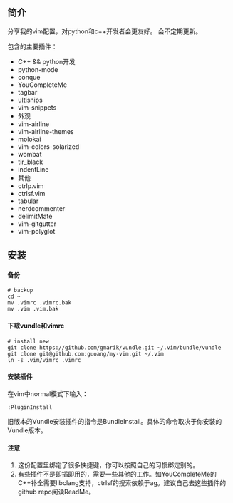 ## 简介

分享我的vim配置，对python和c++开发者会更友好。
会不定期更新。

包含的主要插件：

* C++ && python开发
 * python-mode
 * conque
 * YouCompleteMe
 * tagbar
 * ultisnips
 * vim-snippets
* 外观
 * vim-airline
 * vim-airline-themes
 * molokai
 * vim-colors-solarized
 * wombat
 * tir_black
 * indentLine
* 其他
 * ctrlp.vim
 * ctrlsf.vim
 * tabular
 * nerdcommenter
 * delimitMate
 * vim-gitgutter
 * vim-polyglot


## 安装

#### 备份

    # backup
    cd ~
    mv .vimrc .vimrc.bak
    mv .vim .vim.bak

#### 下载vundle和vimrc

    # install new
    git clone https://github.com/gmarik/vundle.git ~/.vim/bundle/vundle
    git clone git@github.com:guoang/my-vim.git ~/.vim
    ln -s .vim/vimrc .vimrc

#### 安装插件

在vim中normal模式下输入：

    :PluginInstall

旧版本的Vundle安装插件的指令是BundleInstall。具体的命令取决于你安装的Vundle版本。

#### 注意

1. 这份配置里绑定了很多快捷键，你可以按照自己的习惯绑定别的。
2. 有些插件不是即插即用的，需要一些其他的工作。如YouCompleteMe的C++补全需要libclang支持，ctrlsf的搜索依赖于ag。建议自己去这些插件的github repo阅读ReadMe。

